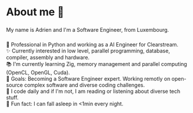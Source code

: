 <h1 align="left">About me 👋</h1>

###

<p align="left">My name is Adrien and I'm a Software Engineer, from Luxembourg.</p>

###

<p align="left">🐍 Professional in Python and working as a AI Engineer for Clearstream.<br>✨ Currently interested in low level, parallel programming, database, compiler, assembly and hardware.<br>📚 I'm currently learning Zig, memory management and parallel computing (OpenCL, OpenGL, Cuda).<br>🎯 Goals: Becoming a Software Engineer expert. Working remotly on open-source complex software and diverse coding challenges.<br>📅 I code daily and if I'm not, I am reading or listening about diverse tech stuff.<br>🎲 Fun fact: I can fall asleep in <1min every night.</p>
